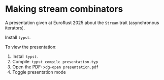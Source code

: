 # Making stream combinators

A presentation given at EuroRust 2025 about the `Stream` trait (asynchronous iterators).

Install `typst`.

To view the presentation:

1. Install `typst`.
2. Compile: `typst compile presentation.typ`
3. Open the PDF: `xdg-open presentation.pdf`
4. Toggle presentation mode
